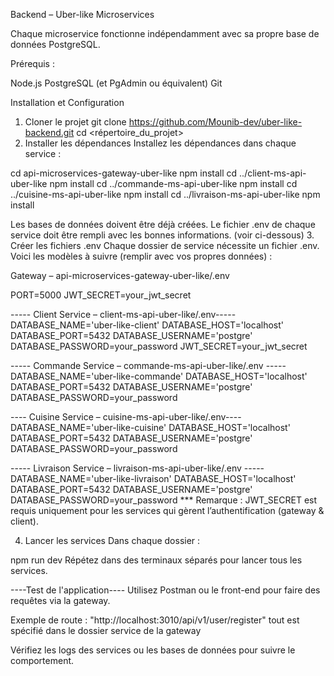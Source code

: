 Backend – Uber-like Microservices


Chaque microservice fonctionne indépendamment avec sa propre base de données PostgreSQL.


Prérequis :


Node.js 
PostgreSQL (et PgAdmin ou équivalent)
Git


 Installation et Configuration
1. Cloner le projet
git clone https://github.com/Mounib-dev/uber-like-backend.git
cd <répertoire_du_projet>
2. Installer les dépendances
Installez les dépendances dans chaque service :

cd api-microservices-gateway-uber-like
npm install
cd ../client-ms-api-uber-like
npm install
cd ../commande-ms-api-uber-like
npm install
cd ../cuisine-ms-api-uber-like
npm install
cd ../livraison-ms-api-uber-like
npm install

Les bases de données doivent être déjà créées. Le fichier .env de chaque service doit être rempli avec les bonnes informations. (voir ci-dessous)
3. Créer les fichiers .env
Chaque dossier de service nécessite un fichier .env. Voici les modèles à suivre (remplir avec vos propres données) :

 Gateway – api-microservices-gateway-uber-like/.env

PORT=5000
JWT_SECRET=your_jwt_secret

----- Client Service – client-ms-api-uber-like/.env-----
DATABASE_NAME='uber-like-client'
DATABASE_HOST='localhost'
DATABASE_PORT=5432
DATABASE_USERNAME='postgre'
DATABASE_PASSWORD=your_password
JWT_SECRET=your_jwt_secret

----- Commande Service – commande-ms-api-uber-like/.env -----
DATABASE_NAME='uber-like-commande'
DATABASE_HOST='localhost'
DATABASE_PORT=5432
DATABASE_USERNAME='postgre'
DATABASE_PASSWORD=your_password

---- Cuisine Service – cuisine-ms-api-uber-like/.env----
DATABASE_NAME='uber-like-cuisine'
DATABASE_HOST='localhost'
DATABASE_PORT=5432
DATABASE_USERNAME='postgre'
DATABASE_PASSWORD=your_password

----- Livraison Service – livraison-ms-api-uber-like/.env -----
DATABASE_NAME='uber-like-livraison'
DATABASE_HOST='localhost'
DATABASE_PORT=5432
DATABASE_USERNAME='postgre'
DATABASE_PASSWORD=your_password
*** Remarque : JWT_SECRET est requis uniquement pour les services qui gèrent l’authentification (gateway & client).

4. Lancer les services
Dans chaque dossier :

npm run dev 
Répétez dans des terminaux séparés pour lancer tous les services.

----Test de l'application----
Utilisez Postman ou le front-end  pour faire des requêtes via la gateway.

Exemple de route : "http://localhost:3010/api/v1/user/register"
tout est spécifié dans le dossier service de la gateway


Vérifiez les logs des services ou les bases de données pour suivre le comportement.
